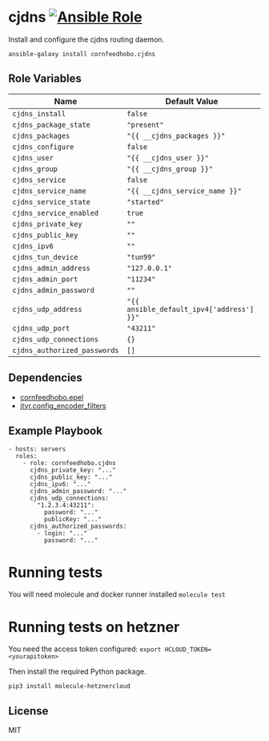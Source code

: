 cjdns [![Ansible Role](https://img.shields.io/ansible/role/d/14150.svg)](https://galaxy.ansible.com/cornfeedhobo/cjdns)
=====

Install and configure the cjdns routing daemon.

    ansible-galaxy install cornfeedhobo.cjdns

Role Variables
--------------

|Name|Default Value|
|-|-|
| `cjdns_install` | `false` |
| `cjdns_package_state` | `"present"` |
| `cjdns_packages` | `"{{ __cjdns_packages }}"` |
| `cjdns_configure` | `false` |
| `cjdns_user` | `"{{ __cjdns_user }}"` |
| `cjdns_group` | `"{{ __cjdns_group }}"` |
| `cjdns_service` | `false` |
| `cjdns_service_name` | `"{{ __cjdns_service_name }}"` |
| `cjdns_service_state` | `"started"` |
| `cjdns_service_enabled` | `true` |
| `cjdns_private_key` | `""` |
| `cjdns_public_key` | `""` |
| `cjdns_ipv6` | `""` |
| `cjdns_tun_device` | `"tun99"` |
| `cjdns_admin_address` | `"127.0.0.1"` |
| `cjdns_admin_port` | `"11234"` |
| `cjdns_admin_password` | `""` |
| `cjdns_udp_address` | `"{{ ansible_default_ipv4['address'] }}"` |
| `cjdns_udp_port` | `"43211"` |
| `cjdns_udp_connections` | `{}` |
| `cjdns_authorized_passwords` | `[]` |

Dependencies
------------

- [cornfeedhobo.epel](https://github.com/cornfeedhobo/ansible-role-epel)
- [jtyr.config_encoder_filters](https://github.com/jtyr/ansible-config_encoder_filters)

Example Playbook
----------------

    - hosts: servers
      roles:
        - role: cornfeedhobo.cjdns
          cjdns_private_key: "..."
          cjdns_public_key: "..."
          cjdns_ipv6: "..."
          cjdns_admin_password: "..."
          cjdns_udp_connections:
            "1.2.3.4:43211":
              password: "..."
              publicKey: "..."
          cjdns_authorized_passwords:
            - login: "..."
              password: "..."

# Running tests

You will need molecule and docker runner installed
`molecule test`

# Running tests on hetzner

You need the access token configured:
`export HCLOUD_TOKEN=<yourapitoken>`

Then install the required Python package.

`pip3 install molecule-hetznercloud`

License
-------

MIT
